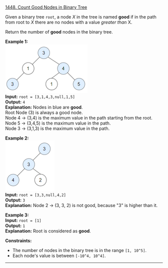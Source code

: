[1448. Count Good Nodes in Binary Tree](https://leetcode.com/problems/count-good-nodes-in-binary-tree/)

Given a binary tree `root`, a node _X_ in the tree is named **good** if in the path from root to _X_ there are no nodes with a value _greater than_ X.

Return the number of **good** nodes in the binary tree.

**Example 1:**  
![](!assets/attachments/Pasted%20image%2020240227114123.png)  
**Input:** `root = [3,1,4,3,null,1,5]`  
**Output:** `4`  
**Explanation:** Nodes in blue are **good**.  
Root Node (3) is always a good node.  
Node 4 -> (3,4) is the maximum value in the path starting from the root.  
Node 5 -> (3,4,5) is the maximum value in the path.  
Node 3 -> (3,1,3) is the maximum value in the path.  

**Example 2:**  
![](!assets/attachments/Pasted%20image%2020240227114133.png)  
**Input:** `root = [3,3,null,4,2]`  
**Output:** `3`  
**Explanation:** Node 2 -> (3, 3, 2) is not good, because "3" is higher than it.  

**Example 3:**  
**Input:** `root = [1]`  
**Output:** `1`  
**Explanation:** Root is considered as **good**.  

**Constraints:**
- The number of nodes in the binary tree is in the range `[1, 10^5]`.
- Each node's value is between `[-10^4, 10^4]`.

---


